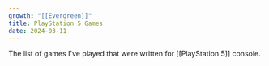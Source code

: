 ```yaml
---
growth: "[[Evergreen]]"
title: PlayStation 5 Games
date: 2024-03-11
---
```

The list of games I've played that were written for [[PlayStation 5]] console.